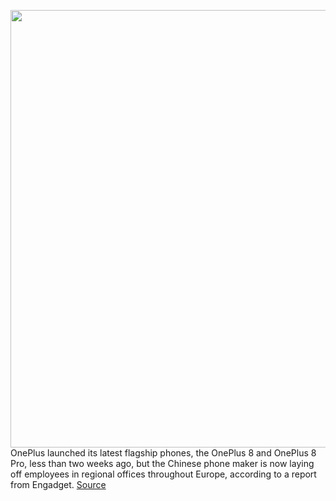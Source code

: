 <img src='https://cdn.vox-cdn.com/thumbor/sXiFvd4v_iVXY7nwlYMEVscJL0s=/0x0:2040x1360/1200x800/filters:focal(857x517:1183x843)/cdn.vox-cdn.com/uploads/chorus_image/image/66705252/vpavic_042009_3967_0058.0.jpg' width='700px' /><br/>
OnePlus launched its latest flagship phones, the OnePlus 8 and OnePlus 8 Pro, less than two weeks ago, but the Chinese phone maker is now laying off employees in regional offices throughout Europe, according to a report from Engadget.
<a href='https://www.theverge.com/2020/4/24/21235215/oneplus-layoffs-europe-regional-downsizing-uk-france-germany'> Source <a/>